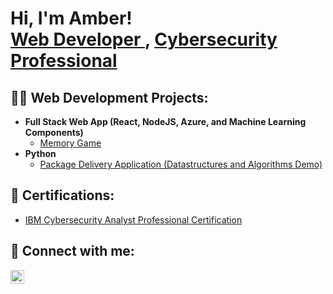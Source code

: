 <h1>Hi, I'm Amber! <br/><a href="https://github.com/Amber-Mcc">Web Developer </a>, <a href="https://www.linkedin.com/in/amber-mcc/">Cybersecurity Professional</a>

<h2>👨‍💻 Web Development Projects:</h2>

- <b>Full Stack Web App (React, NodeJS, Azure, and Machine Learning Components)</b>
  - [Memory Game](https://github.com/Amber-Mcc/memory-game)
- <b>Python</b>
  - [Package Delivery Application (Datastructures and Algorithms Demo)](https://github.com/)
 
<h2>📄 Certifications:</h2>

- [IBM Cybersecurity Analyst Professional Certification](https://coursera.org/verify/professional-cert/CXPQAA9EVLKZ)

<h2> 🤳 Connect with me:</h2>

[<img align="left" alt="AmberMcCullough | LinkedIn" width="22px" src="https://cdn.jsdelivr.net/npm/simple-icons@v3/icons/linkedin.svg" />][linkedin]


[linkedin]: www.linkedin.com/in/amber-mcc

<!--
**Amber-Mcc/Amber-Mcc** is a ✨ _special_ ✨ repository because its `README.md` (this file) appears on your GitHub profile.

Here are some ideas to get you started:

- 🔭 I’m currently working on ...
- 🌱 I’m currently learning ...
- 👯 I’m looking to collaborate on ...
- 🤔 I’m looking for help with ...
- 💬 Ask me about ...
- 📫 How to reach me: ...
- 😄 Pronouns: ...
- ⚡ Fun fact: ...
-->
